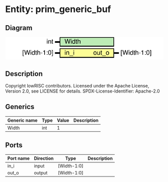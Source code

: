 # Entity: prim_generic_buf

## Diagram

![Diagram](prim_generic_buf.svg "Diagram")
## Description

Copyright lowRISC contributors.
 Licensed under the Apache License, Version 2.0, see LICENSE for details.
 SPDX-License-Identifier: Apache-2.0
 
## Generics

| Generic name | Type | Value | Description |
| ------------ | ---- | ----- | ----------- |
| Width        | int  | 1     |             |
## Ports

| Port name | Direction | Type        | Description |
| --------- | --------- | ----------- | ----------- |
| in_i      | input     | [Width-1:0] |             |
| out_o     | output    | [Width-1:0] |             |
